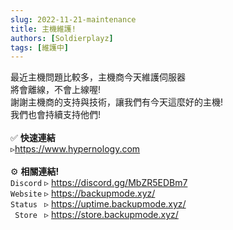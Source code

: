 ```yaml
---
slug: 2022-11-21-maintenance
title: 主機維護!
authors: [Soldierplayz]
tags: [維護中]
---
```


最近主機問題比較多，主機商今天維護伺服器 <br />
將會離線，不會上線喔! <br />
謝謝主機商的支持與技術，讓我們有今天這麼好的主機! <br />
我們也會持續支持他們! <br />
<br />
✅ **__快速連結__** <br />
▹https://www.hypernology.com <br />
<br />
⚙️ **__相關連結!__** <br />
` Discord ` ▹ https://discord.gg/MbZR5EDBm7 <br />
` Website ` ▹ https://backupmode.xyz/ <br />
` Status  ` ▹ https://uptime.backupmode.xyz/ <br />
`  Store  ` ▹ https://store.backupmode.xyz/ <br />
